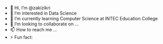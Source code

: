 - 👋 Hi, I’m @zakizikri
- 👀 I’m interested in Data Science
- 🌱 I’m currently learning Computer Science at INTEC Education College
- 💞️ I’m looking to collaborate on ...
- 📫 How to reach me ...
- ⚡ Fun fact: 

<!---
zakizikri/zakizikri is a ✨ special ✨ repository because its `README.md` (this file) appears on your GitHub profile.
You can click the Preview link to take a look at your changes.
--->
